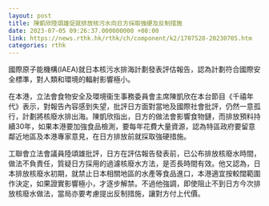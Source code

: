 ```yaml
---
layout: post
title: 陳凱欣陸頌雄促就排放核污水向日方採取強硬及反制措施
date: 2023-07-05 09:26:37.000000000 +08:00
link: https://news.rthk.hk/rthk/ch/component/k2/1707528-20230705.htm
categories: rthk
---
```


國際原子能機構(IAEA)就日本核污水排海計劃發表評估報告，認為計劃符合國際安全標準，對人類和環境的輻射影響極小。

在本港，立法會食物安全及環境衞生事務委員會主席陳凱欣在本台節目《千禧年代》表示，對報告內容感到失望，批評日方面對當地及國際社會批評，仍然一意孤行，計劃將核廢水排出海。陳凱欣指出，日方的做法會影響食物鏈，而排放預料持續30年，如果本港要加強食品檢測，要每年花費大量資源，認為特區政府要留意鄰近地區及本港專家意見，在日方排放前就採取強硬措施。

工聯會立法會議員陸頌雄批評，日方在評估報告發表前，已公布排放核廢水時間，做法不負責任，質疑日方採用的過濾核廢水方法，是否長時間有效。他又認為，日本排放核廢水初期，就禁止日本相關地區的水產等食品進口，本港適宜按較闊範圍作決定，如果證實影響極小，才逐步解禁。不過他強調，即使阻止不到日方今次排放核廢水做法，當局亦要考慮提出反制措施，讓對方付上代價。
